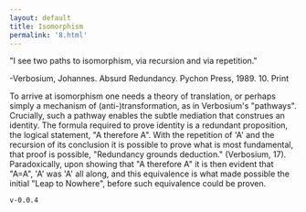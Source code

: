 ```yaml
---
layout: default
title: Isomorphism
permalink: '8.html'
---
```


"I see two paths to isomorphism, via recursion and via repetition."

-Verbosium, Johannes. Absurd Redundancy. Pychon Press, 1989. 10. Print

To arrive at isomorphism one needs a theory of translation, or perhaps simply a mechanism of (anti-)transformation, as in Verbosium's "pathways". Crucially, such a pathway enables the subtle mediation that construes an identity. The formula required to prove identity is a redundant proposition, the logical statement, "A therefore A". With the repetition of 'A' and the recursion of its conclusion it is possible to prove what is most fundamental, that proof is possible, "Redundancy grounds deduction." (Verbosium, 17). Paradoxically, upon showing that "A therefore A" it is then evident that "A=A", 'A' was 'A' all along, and this equivalence is what made possible the initial "Leap to Nowhere", before such equivalence could be proven.

`v-0.0.4`
